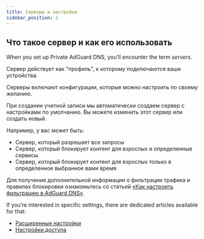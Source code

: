 ```yaml
---
title: Серверы и настройки
sidebar_position: 1
---
```


## Что такое сервер и как его использовать

When you set up Private AdGuard DNS, you’ll encounter the term _servers_.

Сервер действует как "профиль", к которому подключаются ваши устройства.

Серверы включают конфигурации, которые можно настроить по своему желанию.

При создании учетной записи мы автоматически создаем сервер с настройками по умолчанию. Вы можете изменить этот сервер или создать новый.

Например, у вас может быть:

- Сервер, который разрешает все запросы
- Сервер, который блокирует контент для взрослых и определенные сервисы
- Сервер, который блокирует контент для взрослых только в определенное выбранное вами время

Для получения дополнительной информации о фильтрации трафика и правилах блокировки ознакомьтесь со статьей [«Как настроить фильтрацию в AdGuard DNS»](/private-dns/setting-up-filtering/blocklists.md).

If you’re interested in specific settings, there are dedicated articles available for that:

- [Расширенные настройки](/private-dns/server-and-settings/advanced.md)
- [Настройки доступа](/private-dns/server-and-settings/access.md)

